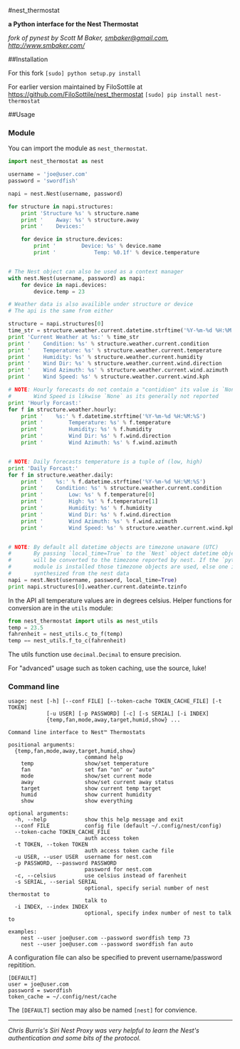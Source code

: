 #nest_thermostat

**a Python interface for the Nest Thermostat**

*fork of pynest by Scott M Baker, smbaker@gmail.com, http://www.smbaker.com/*

##Installation

For this fork
`[sudo] python setup.py install`

For earlier version maintained by FiloSottile at https://github.com/FiloSottile/nest_thermostat
`[sudo] pip install nest-thermostat`

##Usage

### Module

You can import the module as `nest_thermostat`.

```python
import nest_thermostat as nest

username = 'joe@user.com'
password = 'swordfish'

napi = nest.Nest(username, password)

for structure in napi.structures:
    print 'Structure %s' % structure.name
    print '    Away: %s' % structure.away
    print '    Devices:'

    for device in structure.devices:
        print '        Device: %s' % device.name
        print '            Temp: %0.1f' % device.temperature


# The Nest object can also be used as a context manager
with nest.Nest(username, password) as napi:
    for device in napi.devices:
        device.temp = 23

# Weather data is also availible under structure or device
# The api is the same from either

structure = napi.structures[0]
time_str = structure.weather.current.datetime.strftime('%Y-%m-%d %H:%M:%S')
print 'Current Weather at %s:' % time_str
print '    Condition: %s' % structure.weather.current.condition
print '    Temperature: %s' % structure.weather.current.temperature
print '    Humidity: %s' % structure.weather.current.humidity
print '    Wind Dir: %s' % structure.weather.current.wind.direction
print '    Wind Azimuth: %s' % structure.weather.current.wind.azimuth
print '    Wind Speed: %s' % structure.weather.current.wind.kph

# NOTE: Hourly forecasts do not contain a "contidion" its value is `None`
#       Wind Speed is likwise `None` as its generally not reported
print 'Hourly Forcast:'
for f in structure.weather.hourly:
    print '    %s:' % f.datetime.strftime('%Y-%m-%d %H:%M:%S')
    print '        Temperature: %s' % f.temperature
    print '        Humidity: %s' % f.humidity
    print '        Wind Dir: %s' % f.wind.direction
    print '        Wind Azimuth: %s' % f.wind.azimuth


# NOTE: Daily forecasts temperature is a tuple of (low, high)
print 'Daily Forcast:'
for f in structure.weather.daily:
    print '    %s:' % f.datetime.strftime('%Y-%m-%d %H:%M:%S')
    print '    Condition: %s' % structure.weather.current.condition
    print '        Low: %s' % f.temperature[0]
    print '        High: %s' % f.temperature[1]
    print '        Humidity: %s' % f.humidity
    print '        Wind Dir: %s' % f.wind.direction
    print '        Wind Azimuth: %s' % f.wind.azimuth
    print '        Wind Speed: %s' % structure.weather.current.wind.kph


# NOTE: By default all datetime objects are timezone unaware (UTC)
#       By passing `local_time=True` to the `Nest` object datetime objects
#       will be converted to the timezone reported by nest. If the `pytz`
#       module is installed those timezone objects are used, else one is
#       synthesized from the nest data
napi = nest.Nest(username, password, local_time=True)
print napi.structures[0].weather.current.dateimte.tzinfo
```

In the API all temperature values are in degrees celsius. Helper functions
for conversion are in the `utils` module:

```python
from nest_thermostat import utils as nest_utils
temp = 23.5
fahrenheit = nest_utils.c_to_f(temp)
temp == nest_utils.f_to_c(fahrenheit)
```

The utils function use `decimal.Decimal` to ensure precision.

For "advanced" usage such as token caching, use the source, luke!

### Command line
```
usage: nest [-h] [--conf FILE] [--token-cache TOKEN_CACHE_FILE] [-t TOKEN]
            [-u USER] [-p PASSWORD] [-c] [-s SERIAL] [-i INDEX]
            {temp,fan,mode,away,target,humid,show} ...

Command line interface to Nest™ Thermostats

positional arguments:
  {temp,fan,mode,away,target,humid,show}
                        command help
    temp                show/set temperature
    fan                 set fan "on" or "auto"
    mode                show/set current mode
    away                show/set current away status
    target              show current temp target
    humid               show current humidity
    show                show everything

optional arguments:
  -h, --help            show this help message and exit
  --conf FILE           config file (default ~/.config/nest/config)
  --token-cache TOKEN_CACHE_FILE
                        auth access token
  -t TOKEN, --token TOKEN
                        auth access token cache file
  -u USER, --user USER  username for nest.com
  -p PASSWORD, --password PASSWORD
                        password for nest.com
  -c, --celsius         use celsius instead of farenheit
  -s SERIAL, --serial SERIAL
                        optional, specify serial number of nest thermostat to
                        talk to
  -i INDEX, --index INDEX
                        optional, specify index number of nest to talk to

examples:
    nest --user joe@user.com --password swordfish temp 73
    nest --user joe@user.com --password swordfish fan auto
```

A configuration file can also be specified to prevent username/password repitition.

```config
[DEFAULT]
user = joe@user.com
password = swordfish
token_cache = ~/.config/nest/cache
```

The `[DEFAULT]` section may also be named `[nest]` for convience.


---

*Chris Burris's Siri Nest Proxy was very helpful to learn the Nest's authentication and some bits of the protocol.*
